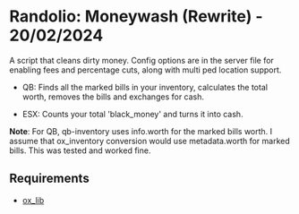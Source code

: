 # Randolio: Moneywash (Rewrite) - 20/02/2024

A script that cleans dirty money. Config options are in the server file for enabling fees and percentage cuts, along with multi ped location support.

- QB: Finds all the marked bills in your inventory, calculates the total worth, removes the bills and exchanges for cash.

- ESX: Counts your total 'black_money' and turns it into cash.

**Note**: For QB, qb-inventory uses info.worth for the marked bills worth. I assume that ox_inventory conversion would use metadata.worth for marked bills. This was tested and worked fine. 

## Requirements

* [ox_lib](https://github.com/overextended/ox_lib/releases/tag/v3.16.2)
